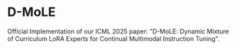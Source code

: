 # D-MoLE
Official Implementation of our ICML 2025 paper: "D-MoLE: Dynamic Mixture of Curriculum LoRA Experts for Continual Multimodal Instruction Tuning".
